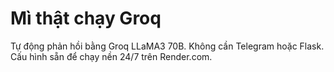 # Mì thật chạy Groq
Tự động phản hồi bằng Groq LLaMA3 70B. Không cần Telegram hoặc Flask. Cấu hình sẵn để chạy nền 24/7 trên Render.com.
